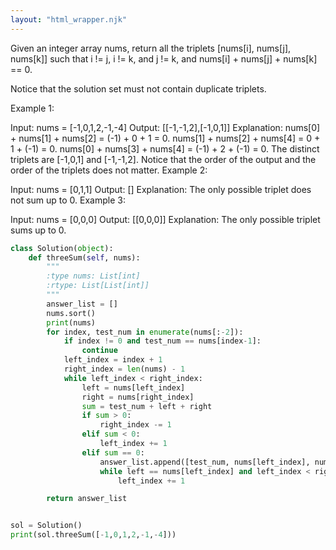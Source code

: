 ```yaml
---
layout: "html_wrapper.njk"
---
```


Given an integer array nums, return all the triplets [nums[i], nums[j], nums[k]] such that i != j, i != k, and j != k, and nums[i] + nums[j] + nums[k] == 0.

Notice that the solution set must not contain duplicate triplets.

Example 1:

Input: nums = [-1,0,1,2,-1,-4]
Output: [[-1,-1,2],[-1,0,1]]
Explanation:
nums[0] + nums[1] + nums[2] = (-1) + 0 + 1 = 0.
nums[1] + nums[2] + nums[4] = 0 + 1 + (-1) = 0.
nums[0] + nums[3] + nums[4] = (-1) + 2 + (-1) = 0.
The distinct triplets are [-1,0,1] and [-1,-1,2].
Notice that the order of the output and the order of the triplets does not matter.
Example 2:

Input: nums = [0,1,1]
Output: []
Explanation: The only possible triplet does not sum up to 0.
Example 3:

Input: nums = [0,0,0]
Output: [[0,0,0]]
Explanation: The only possible triplet sums up to 0.
```python
class Solution(object):
    def threeSum(self, nums):
        """
        :type nums: List[int]
        :rtype: List[List[int]]
        """
        answer_list = []
        nums.sort()
        print(nums)
        for index, test_num in enumerate(nums[:-2]):
            if index != 0 and test_num == nums[index-1]:
                continue
            left_index = index + 1
            right_index = len(nums) - 1
            while left_index < right_index:
                left = nums[left_index]
                right = nums[right_index]
                sum = test_num + left + right
                if sum > 0:
                    right_index -= 1
                elif sum < 0:
                    left_index += 1
                elif sum == 0:
                    answer_list.append([test_num, nums[left_index], nums[right_index]])
                    while left == nums[left_index] and left_index < right_index:
                        left_index += 1

        return answer_list


sol = Solution()
print(sol.threeSum([-1,0,1,2,-1,-4]))
```